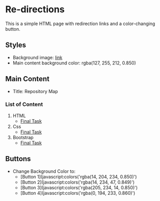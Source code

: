 # Re-directions

This is a simple HTML page with redirection links and a color-changing button.

## Styles
- Background image: [link](https://i.gifer.com/81mk.gif)
- Main content background color: rgba(127, 255, 212, 0.850)

## Main Content
- Title: Repository Map

### List of Content
1. HTML
   - [Final Task](https://yadhukrishnx.github.io/Learningfest/HTML/HOST/index.html)
2. Css
   - [Final Task](https://yadhukrishnx.github.io/Learningfest/CSS/Task15/Task15.html)
3. Bootstrap
   - [Final Task](https://yadhukrishnx.github.io/Learningfest/BOOTSTRAP/Task6/index.html)

## Buttons
- Change Background Color to:
  - [Button 1](javascript:colors('rgba(14, 204, 234, 0.850)')
  - [Button 2](javascript:colors('rgba(14, 234, 47, 0.849)')
  - [Button 3](javascript:colors('rgba(205, 234, 14, 0.850)')
  - [Button 4](javascript:colors('rgba(0, 194, 233, 0.860)')
